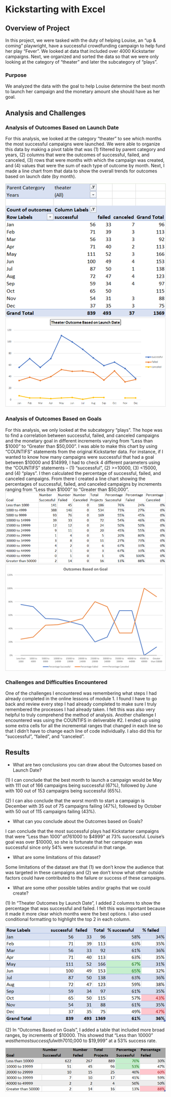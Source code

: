 # Kickstarting with Excel

## Overview of Project
In this project,  we were tasked with the duty of helping Louise, an “up & coming” playwright, have a successful crowdfunding campaign to help fund her play “Fever”.  We looked at data that included over 4000 Kickstarter campaigns.  Next, we organized and sorted the data so that we were only looking at the category of  “theater” and later the subcategory of “plays”.  
### Purpose
We analyzed the data with the goal to help Louise determine the best month to launch her campaign and the monetary amount she should have as her goal. 
## Analysis and Challenges

### Analysis of Outcomes Based on Launch Date
For this analysis, we looked at the category “theater” to see which months the most successful campaigns were launched.   We were able to organize this data by making a pivot table that was (1) filtered by parent category and years, (2) columns that were the outcomes of successful, failed, and canceled, (3) rows that were months with which the campaign was created, and (4) values that were the sum of each type of outcome by month.  Next, I made a line chart from that data to show the overall trends for outcomes based on launch date (by month). 

![](Resources/outcome_vs_launch_table.png)
![](Resources/Theater_Outcomes_vs_Launch.png)
### Analysis of Outcomes Based on Goals
For this analysis, we only looked at the subcategory “plays”.   The hope was to find a correlation between successful, failed, and canceled campaigns and the monetary goal in different increments varying from “Less than $1000” to “Greater than $50,000”.  I was able to make this chart by using “COUNTIFS” statements from the original Kickstarter data.  For instance, if I wanted to know how many campaigns were successful that had a goal between $10000 and $14999, I had to check 4 different parameters using the “COUNTIFS” statements – (1) “successful”, (2) >=10000, (3) <15000, and (4) “plays”.  I then calculated the percentage of successful, failed, and canceled campaigns.  From there I created a line chart showing the percentages of successful, failed, and canceled campaigns by increments ranging from  “Less than $1000” to “Greater than $50,000”.  
![](Resources/outcome_vs_goals_table.png)
![](Resources/Outcomes_vs_Goals.png)
### Challenges and Difficulties Encountered
One of the challenges I encountered was remembering what steps I had already completed in the online lessons of module 1.  I found I have to go back and review every step I had already completed to make sure I truly remembered the processes I had already taken.  I felt this was also very helpful to truly comprehend the method of analysis.   Another challenge I encountered was using the COUNTIFS  in deliverable #2.  I ended up using some extra cells for all the incremental ranges that changed in each line so that I didn’t have to change each line of code individually.  I also did this for “successful”, “failed”, and “canceled”. 
## Results

- What are two conclusions you can draw about the Outcomes based on Launch Date?

(1) I can conclude that the best month to launch a campaign would be May with 111 out of 166 campaigns being successful (67%), followed by June with 100 out of 153 campaigns being successful (65%).

(2) I can also conclude that the worst month to start a campaign is December with 35 out of 75 campaigns failing (47%), followed by October with 50 out of 115 campaigns failing (43%). 

- What can you conclude about the Outcomes based on Goals?

I can conclude that the most successful plays had Kickstarter campaigns that were “Less than $1000” at 76% successful and  “$1000 to $4999” at 73% successful.  Louise’s goal was over $10000, so she is fortunate that her campaign was successful since only 54% were successful in that range.

- What are some limitations of this dataset?

Some limitations of the dataset are that (1) we don’t know the audience that was targeted in these campaigns and (2) we don’t know what other outside factors could have contributed to the failure or success of these campaigns.

- What are some other possible tables and/or graphs that we could create?

(1) In “Theater Outcomes by Launch Date”, I added 2 columns to show the percentage that was successful and failed.  I felt this was important because it made it more clear which months were the best options.  I also used conditional formatting to highlight the top 2 in each column. 

![](Resources/out_vs_launch_extra_table.png)

(2) In “Outcomes Based on Goals”, I added a table that included more broad ranges, by increments of $10000.  This showed that “Less than $10000” was the most successful with 70% success rate, followed by “$10,000 to $19,999” at a 53% success rate. 

![](Resources/out_vs_goal_extra_table.png)




